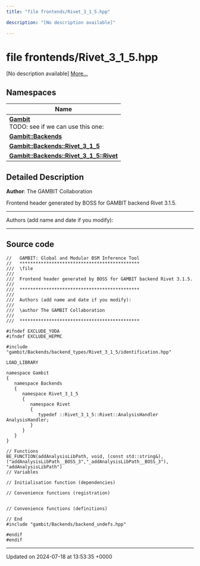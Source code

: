 ```yaml
---
title: "file frontends/Rivet_3_1_5.hpp"

description: "[No description available]"

---
```


# file frontends/Rivet_3_1_5.hpp

[No description available] [More...](#detailed-description)

## Namespaces

| Name           |
| -------------- |
| **[Gambit](/documentation/code/namespaces/namespacegambit/)** <br>TODO: see if we can use this one:  |
| **[Gambit::Backends](/documentation/code/namespaces/namespacegambit_1_1backends/)**  |
| **[Gambit::Backends::Rivet_3_1_5](/documentation/code/namespaces/namespacegambit_1_1backends_1_1rivet__3__1__5/)**  |
| **[Gambit::Backends::Rivet_3_1_5::Rivet](/documentation/code/namespaces/namespacegambit_1_1backends_1_1rivet__3__1__5_1_1rivet/)**  |

## Detailed Description


**Author**: The GAMBIT Collaboration

Frontend header generated by BOSS for GAMBIT backend Rivet 3.1.5.



------------------

Authors (add name and date if you modify):



------------------




## Source code

```
//   GAMBIT: Global and Modular BSM Inference Tool
//   *********************************************
///  \file
///
///  Frontend header generated by BOSS for GAMBIT backend Rivet 3.1.5.
///
///  *********************************************
///
///  Authors (add name and date if you modify):
///
///  \author The GAMBIT Collaboration
///
///  *********************************************

#ifndef EXCLUDE_YODA
#ifndef EXCLUDE_HEPMC

#include "gambit/Backends/backend_types/Rivet_3_1_5/identification.hpp"

LOAD_LIBRARY

namespace Gambit
{
   namespace Backends
   {
      namespace Rivet_3_1_5
      {
         namespace Rivet
         {
            typedef ::Rivet_3_1_5::Rivet::AnalysisHandler AnalysisHandler;
         }
      }
   }
}

// Functions
BE_FUNCTION(addAnalysisLibPath, void, (const std::string&), ("addAnalysisLibPath__BOSS_3","_addAnalysisLibPath__BOSS_3"), "addAnalysisLibPath")
// Variables

// Initialisation function (dependencies)

// Convenience functions (registration)


// Convenience functions (definitions)

// End
#include "gambit/Backends/backend_undefs.hpp"
 
#endif
#endif
```


-------------------------------

Updated on 2024-07-18 at 13:53:35 +0000
